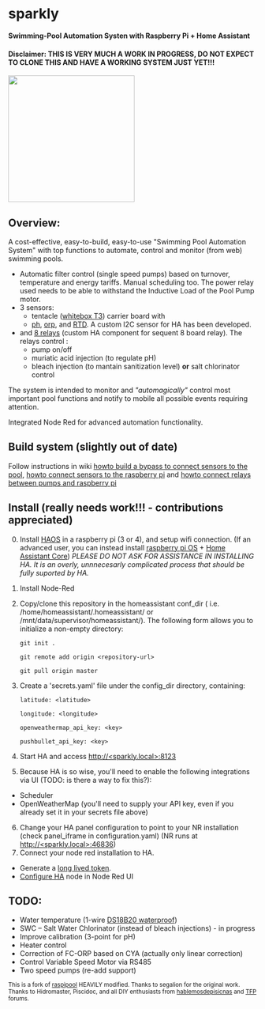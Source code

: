 # sparkly
**Swimming-Pool Automation Systen with Raspberry Pi + Home Assistant**

#### Disclaimer: THIS IS VERY MUCH A WORK IN PROGRESS, DO NOT EXPECT TO CLONE THIS AND HAVE A WORKING SYSTEM JUST YET!!!

<img src="/help/media/raspipool_main2.png" height="256">

## Overview:

 A cost-effective, easy-to-build, easy-to-use "Swimming Pool Automation System" with top functions to automate, control and monitor (from web) swimming pools.

- Automatic filter control (single speed pumps) based on turnover, temperature and energy tariffs. Manual scheduling too. The power relay used needs to be able to withstand the Inductive Load of the Pool Pump motor. 
- 3 sensors:
  - tentacle ([whitebox T3](https://atlas-scientific.com/electrical-isolation/whitebox-t3/)) carrier board with
  - [ph](https://www.atlas-scientific.com/product_pages/circuits/ezo_ph.html), [orp](https://www.atlas-scientific.com/product_pages/circuits/ezo_orp.html), and [RTD](https://atlas-scientific.com/embedded-solutions/ezo-rtd-temperature-circuit/). A custom I2C sensor for HA has been developed.
- and [8 relays](https://sequentmicrosystems.com/collections/home-automation/products/raspberry-pi-relays-stackable-card) (custom HA component for sequent 8 board relay). The relays control :
  - pump on/off
  - muriatic acid injection (to regulate pH)
  - bleach injection (to mantain sanitization level) **or** salt chlorinator control


 The system is intended to monitor and *"automagically"* control most important pool functions and notify to mobile all possible events requiring attention.

 Integrated Node Red for advanced automation functionality.
 
 ## Build system (slightly out of date)
 
 Follow instructions in wiki [howto build a bypass to connect sensors to the pool](https://github.com/segalion/raspipool/wiki/Bypass-for-sensors), [howto connect sensors to the raspberry pi](https://github.com/segalion/raspipool/wiki/Sensors-connection-(DS18B20,-and-EZO-pH-and-ORP)) and [howto connect relays between pumps and raspberry pi](https://github.com/segalion/raspipool/wiki/Connection-of-relays-for-pump-control)
 
 ## Install (really needs work!!! - contributions appreciated)
 0. Install [HAOS](https://www.home-assistant.io/installation/raspberrypi#install-home-assistant-operating-system) in a raspberry pi (3 or 4), and setup wifi connection. (If an advanced user, you can instead install [raspberry pi OS](https://www.raspberrypi.com/software/) + [Home Assistant Core](https://www.home-assistant.io/installation/raspberrypi#install-home-assistant-core))
 *PLEASE DO NOT ASK FOR ASSISTANCE IN INSTALLING HA. It is an overly, unnnecesarly complicated process that should be fully suported by HA.*
 1. Install Node-Red
 2. Copy/clone this repository in the homeassistant conf_dir ( i.e. /home/homeassistant/.homeassistant/ or /mnt/data/supervisor/homeassistant/). The following form allows you to initialize a non-empty directory:

    `git init .`

    `git remote add origin <repository-url>`

    `git pull origin master`

 3. Create a 'secrets.yaml' file under the config_dir directory, containing:

    `latitude: <latitude>`

    `longitude: <longitude>`
    
    `openweathermap_api_key: <key>`
    
    `pushbullet_api_key: <key>`

 4. Start HA and access [http://<sparkly.local>:8123](http://sparkly.local:8123)
 5. Because HA is so wise, you'll need to enable the following integrations via UI (TODO: is there a way to fix this?):
   - Scheduler
   - OpenWeatherMap (you'll need to supply your API key, even if you already set it in your secrets file above)
 6. Change your HA panel configuration to point to your NR installation (check panel_iframe in configuration.yaml) (NR runs at [http://<sparkly.local>:46836](http://sparkly.local:46836))
 7. Connect your node red installation to HA.
 - Generate a [long lived token](https://www.atomicha.com/home-assistant-how-to-generate-long-lived-access-token-part-1/).
 - [Configure HA](https://leonardosmarthomemakers.com/how-to-install-node-red-on-a-raspberry-for-your-home-assistant-smart-home/#CREATE_A_LONG-LIVED_ACCESS_TOKEN_IN_HOME_ASSISTANT) node in Node Red UI

 
 ## TODO:
 - Water temperature (1-wire [DS18B20 waterproof](https://aliexpress.com/item/32968031204.html))
 - SWC – Salt Water Chlorinator (instead of bleach injections) - in progress
 - Improve calibration (3-point for pH)
 - Heater control
 - Correction of FC-ORP based on CYA (actually only linear correction)
 - Control Variable Speed Motor via RS485
 - Two speed pumps (re-add support)
  
<sub> This is a fork of [raspipool](https://github.com/huehueteotl/raspipool) HEAVILY modified. Thanks to segalion for the original work. Thanks to Hidromaster, Piscidoc, and all DIY enthusiasts from [hablemosdepisicnas](http://www.hablemosdepiscinas.com/foro/viewtopic.php?f=11&t=3906) and [TFP](https://www.troublefreepool.com/threads/raspipool-pool-automation-system-with-raspberry-pi-home-assistant.188410/) forums.</sub>
